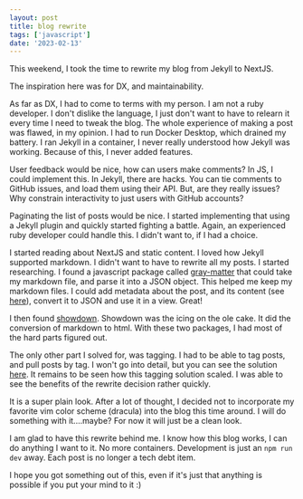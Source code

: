 ```yaml
---
layout: post
title: blog rewrite
tags: ['javascript']
date: '2023-02-13'
---
```

This weekend, I took the time to rewrite my blog from Jekyll to NextJS.

The inspiration here was for DX, and maintainability.

As far as DX, I had to come to terms with my person. I am not a ruby developer. I don't dislike the language, I just don't want to have to relearn it every time I need to tweak the blog. The whole experience of making a post was flawed, in my opinion. I had to run Docker Desktop, which drained my battery. I ran Jekyll in a container, I never really understood how Jekyll was working. Because of this, I never added features.

User feedback would be nice, how can users make comments? In JS, I could implement this. In Jekyll, there are hacks. You can tie comments to GitHub issues, and load them using their API. But, are they really issues? Why constrain interactivity to just users with GitHub accounts?

Paginating the list of posts would be nice. I started implementing that using a Jekyll plugin and quickly started fighting a battle. Again, an experienced ruby developer could handle this. I didn't want to, if I had a choice.

I started reading about NextJS and static content. I loved how Jekyll supported markdown. I didn't want to have to rewrite all my posts. I started researching. I found a javascript package called [gray-matter](https://github.com/jonschlinkert/gray-matter) that could take my markdown file, and parse it into a JSON object. This helped me keep my markdown files. I could add metadata about the post, and its content (see [here](https://raw.githubusercontent.com/jamespgrant3/blog/master/posts/2023-02-06-practice-eks-thread.md)), convert it to JSON and use it in a view. Great!

I then found [showdown](https://github.com/showdownjs/showdown). Showdown was the icing on the ole cake. It did the conversion of markdown to html. With these two packages, I had most of the hard parts figured out.

The only other part I solved for, was tagging. I had to be able to tag posts, and pull posts by tag. I won't go into detail, but you can see the solution [here](https://github.com/jamespgrant3/blog/blob/master/lib/tags.js). It remains to be seen how this tagging solution scaled. I was able to see the benefits of the rewrite decision rather quickly.

It is a super plain look. After a lot of thought, I decided not to incorporate my favorite vim color scheme (dracula) into the blog this time around. I will do something with it....maybe? For now it will just be a clean look.

I am glad to have this rewrite behind me. I know how this blog works, I can do anything I want to it. No more containers. Development is just an `npm run dev` away. Each post is no longer a tech debt item.

I hope you got something out of this, even if it's just that anything is possible if you put your mind to it :)

